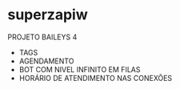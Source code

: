# superzapiw

PROJETO BAILEYS 4

- TAGS
- AGENDAMENTO
- BOT COM NIVEL INFINITO EM FILAS
- HORÁRIO DE ATENDIMENTO NAS CONEXÕES
